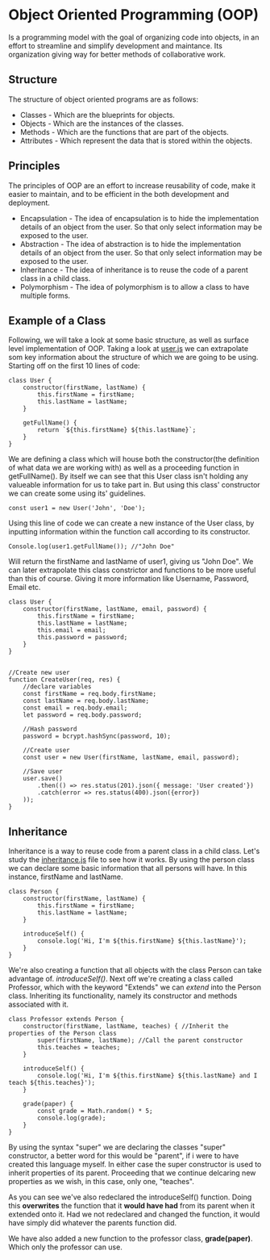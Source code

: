 # Object Oriented Programming (OOP)
Is a programming model with the goal of organizing code into objects, in an effort to streamline and simplify development and maintance. Its organization giving way for better methods of collaborative work.  

## Structure
The structure of object oriented programs are as follows:
* Classes - Which are the blueprints for objects.
* Objects - Which are the instances of the classes.
* Methods - Which are the functions that are part of the objects.
* Attributes - Which represent the data that is stored within the objects. 

## Principles
The principles of OOP are an effort to increase reusability of code, make it easier to maintain, and to be efficient in the both development and deployment.
* Encapsulation - The idea of encapsulation is to hide the implementation details of an object from the user. So that only select information may be exposed to the user.
* Abstraction - The idea of abstraction is to hide the implementation details of an object from the user. So that only select information may be exposed to the user.
* Inheritance - The idea of inheritance is to reuse the code of a parent class in a child class.
* Polymorphism - The idea of polymorphism is to allow a class to have multiple forms.


## Example of a Class
Following, we will take a look at some basic structure, as well as surface level implementation of OOP.
Taking a look at [user.js](user.js) we can extrapolate som key information about the structure of which we are going to be using. Starting off on the first 10 lines of code:
```
class User {
    constructor(firstName, lastName) {
        this.firstName = firstName;
        this.lastName = lastName;
    }

    getFullName() {
        return `${this.firstName} ${this.lastName}`;
    }
}
```
We are defining a class which will house both the constructor(the definition of what data we are working with) as well as a proceeding function in getFullName(). By itself we can see that this User class isn't holding any valueable information for us to take part in. But using this class' constructor we can create some using its' guidelines.
```
const user1 = new User('John', 'Doe');
```
Using this line of code we can create a new instance of the User class, by inputting information within the function call according to its constructor.
```
Console.log(user1.getFullName()); //"John Doe"
```
Will return the firstName and lastName of user1, giving us "John Doe".
We can later extrapolate this class constrictor and functions to be more useful than this of course. Giving it more information like Username, Password, Email etc.
```
class User {
    constructor(firstName, lastName, email, password) {
        this.firstName = firstName;
        this.lastName = lastName;
        this.email = email;
        this.password = password;
    }
}


//Create new user
function CreateUser(req, res) {
    //declare variables
    const firstName = req.body.firstName;
    const lastName = req.body.lastName;
    const email = req.body.email;
    let password = req.body.password;

    //Hash password
    password = bcrypt.hashSync(password, 10);

    //Create user
    const user = new User(firstName, lastName, email, password);

    //Save user
    user.save()
        .then(() => res.status(201).json({ message: 'User created'})
        .catch(error => res.status(400).json({error})
    ));
}
```

## Inheritance
Inheritance is a way to reuse code from a parent class in a child class.
Let's study the [inheritance.js](inheritance.js) file to see how it works.
By using the person class we can declare some basic information that all persons will have. In this instance, firstName and lastName. 
```
class Person {
    constructor(firstName, lastName) {
        this.firstName = firstName;
        this.lastName = lastName;
    }

    introduceSelf() {
        console.log('Hi, I'm ${this.firstName} ${this.lastName}');
    }
}
```
We're also creating a function that all objects with the class Person can take advantage of. *introduceSelf()*. 
Next off we're creating a class called Professor, which with the keyword "Extends" we can *extend* into the Person class. Inheriting its functionality, namely its constructor and methods associated with it.
```
class Professor extends Person {
    constructor(firstName, lastName, teaches) { //Inherit the properties of the Person class
        super(firstName, lastName); //Call the parent constructor
        this.teaches = teaches;
    }

    introduceSelf() {
        console.log('Hi, I'm ${this.firstName} ${this.lastName} and I teach ${this.teaches}');
    }

    grade(paper) {
        const grade = Math.random() * 5;
        console.log(grade);
    }
}
```
By using the syntax "super" we are declaring the classes "super" constructor, a better word for this would be "parent", if i were to have created this language myself. In either case the super constructor is used to inherit properties of its parent. Proceeding that we continue delcaring new properties as we wish, in this case, only one, "teaches".

As you can see we've also redeclared the introduceSelf() function. Doing this **overwrites** the function that it **would have had** from its parent when it extended onto it. Had we not redeclared and changed the function, it would have simply did whatever the parents function did. 

We have also added a new function to the professor class, **grade(paper)**. Which only the professor can use. 
